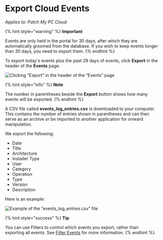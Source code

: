 # Export Cloud Events

_Applies to: Patch My PC Cloud_

{% hint style="warning" %}
**Important**

Events are only held in the portal for 30 days, after which they are automatically groomed from the database. If you wish to keep events longer than 30 days, you need to export them.
{% endhint %}

To export today's events plus the past 29 days of events, click **Export** in the header of the **Events** page.

![Clicking “Export” in the header of the “Events” page](../../_images/image%20%281772%29.png%20"Clicking%20\"Export\"%20in%20the%20header%20of%20the%20\"Events\"%20page")

{% hint style="info" %}
**Note**

The number in parentheses beside the **Export** button shows how many events will be exported.
{% endhint %}

A CSV file called **events\_log\_entries.csv** is downloaded to your computer. This contains the number of entries shown in parentheses and can then serve as an archive or be imported to another application for onward manipulation.

We export the following:

* Date
* Title
* Architecture
* &#x20;Installer Type
* User
* Category
* Operation
* Type
* Version
* Description

Here is an example:

![Example of the “events_log_entries.csv” file](../../_images/image%20%2897%29.png%20"Example%20of%20the%20\"events_log_entries.csv\"%20file")

{% hint style="success" %}
**Tip**

You can use Filters to control which events you export, rather than exporting all events. See [Filter Events](filter-cloud-events.md) for more information.
{% endhint %}
